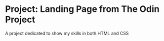 # Project: Landing Page from The Odin Project
A project dedicated to show my skills in both HTML and CSS
